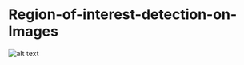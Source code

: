 # Region-of-interest-detection-on-Images
![alt text](https://media.giphy.com/media/1dNeoscxmSv9YVtuCe/giphy.gif)
